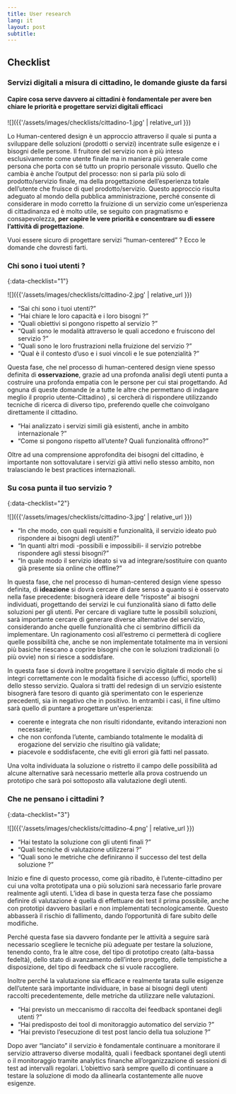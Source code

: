```yaml
---
title: User research
lang: it
layout: post
subtitle:
---
```


## Checklist

### Servizi digitali a misura di cittadino, le domande giuste da farsi

#### Capire cosa serve davvero ai cittadini è fondamentale per avere ben chiare le priorità e progettare servizi digitali efficaci

![]({{'/assets/images/checklists/cittadino-1.jpg' | relative_url }})

Lo Human-centered design è un approccio attraverso il quale si punta a sviluppare delle soluzioni (prodotti o servizi) incentrate sulle esigenze e i bisogni delle persone.  Il fruitore del servizio non è più inteso esclusivamente come utente finale ma in maniera più generale come persona che porta con sé tutto un proprio personale vissuto. Quello che cambia è anche l’output del processo: non si parla più solo di prodotto/servizio finale, ma della progettazione dell’esperienza totale dell’utente che fruisce di quel prodotto/servizio. Questo approccio risulta adeguato al mondo della pubblica amministrazione, perché consente di considerare in modo corretto la fruizione di un servizio come un’esperienza di cittadinanza ed è molto utile, se seguito con pragmatismo e consapevolezza, **per capire le vere priorità e concentrare su di essere l’attività di progettazione**.

Vuoi essere sicuro di progettare servizi “human-centered” ? Ecco le domande che dovresti farti.

### Chi sono i tuoi utenti ?
{:data-checklist="1"}

![]({{'/assets/images/checklists/cittadino-2.jpg' | relative_url }})

- “Sai chi sono i tuoi utenti?”
- “Hai chiare le loro capacità e i loro bisogni ?”
- “Quali obiettivi si pongono rispetto al servizio ?”
- “Quali sono le modalità attraverso le quali accedono e fruiscono del servizio ?”
- “Quali sono le loro frustrazioni nella fruizione del servizio ?”
- “Qual è il contesto d’uso e i suoi vincoli e le sue potenzialità ?”

Questa fase, che nel processo di human-centered design viene spesso definita di **osservazione**,  grazie ad una profonda analisi degli utenti punta a costruire una profonda empatia con le persone per cui stai progettando. Ad ognuna di queste domande (e a tutte le altre che permettano di indagare meglio il proprio utente-Cittadino) , si cercherà di rispondere utilizzando tecniche di ricerca di diverso tipo, preferendo quelle che coinvolgano direttamente il cittadino.

- “Hai analizzato i servizi simili già esistenti, anche in ambito internazionale ?”
- “Come si pongono rispetto all’utente? Quali funzionalità offrono?”

Oltre ad una comprensione approfondita dei bisogni del cittadino, è importante non sottovalutare i servizi già attivi nello stesso ambito, non tralasciando le best practices internazionali.

### Su cosa punta il tuo servizio ?
{:data-checklist="2"}

![]({{'/assets/images/checklists/cittadino-3.jpg' | relative_url }})

- “In che modo, con quali requisiti e funzionalità, il servizio ideato può rispondere ai bisogni degli utenti?”
- “In quanti altri modi -possibili e impossibili- il servizio potrebbe rispondere agli stessi bisogni?”
- “In quale modo il servizio ideato si va ad integrare/sostituire con quanto già presente sia online che offline?”

In questa fase, che nel processo di human-centered design viene spesso definita, di **ideazione** si dovrà cercare di dare senso a quanto si è osservato nella fase precedente: bisognerà ideare delle “risposte” ai bisogni individuati, progettando dei servizi le cui funzionalità siano di fatto delle soluzioni per gli utenti. Per cercare di vagliare tutte le possibili soluzioni, sarà importante cercare di generare diverse alternative del servizio, considerando anche quelle funzionalità che ci sembrino difficili da implementare. Un ragionamento così all’estremo ci permetterà di cogliere quelle possibilità che, anche se non implementate totalmente ma in versioni più basiche riescano a coprire bisogni che con le soluzioni tradizionali (o più ovvie) non si riesce a soddisfare.

In questa fase si dovrà inoltre progettare il servizio digitale di modo che si integri correttamente con le modalità fisiche di accesso (uffici, sportelli) dello stesso servizio. Qualora si tratti del redesign di un servizio esistente bisognerà fare tesoro di quanto già sperimentato con le esperienze precedenti, sia in negativo che in positivo. In entrambi i casi, il fine ultimo sarà quello di puntare a progettare un'esperienza:

- coerente e integrata che non risulti ridondante, evitando interazioni non necessarie;
- che non confonda l’utente, cambiando totalmente le modalità di erogazione del servizio che risultino già validate;
- piacevole e soddisfacente, che eviti gli errori già fatti nel passato.

Una volta individuata la soluzione o ristretto il campo delle possibilità ad alcune alternative sarà necessario metterle alla prova costruendo un prototipo che sarà poi sottoposto alla valutazione degli utenti.

### Che ne pensano i cittadini ?
{:data-checklist="3"}

![]({{'/assets/images/checklists/cittadino-4.png' | relative_url }})

- “Hai testato la soluzione con gli utenti finali ?”
- “Quali tecniche di valutazione utilizzerai ?”
- “Quali sono le metriche che definiranno il successo del test della soluzione ?”

Inizio e fine di questo processo, come già ribadito, è l’utente-cittadino per cui una volta prototipata una o più soluzioni sarà necessario farle provare realmente agli utenti. L’idea di base in questa terza fase che possiamo definire di valutazione è quella di effettuare dei test il prima possibile, anche con prototipi davvero basilari e non implementati tecnologicamente. Questo abbasserà il rischio di fallimento, dando l’opportunità di fare subito delle modifiche.

Perché questa fase sia davvero fondante per le attività a seguire sarà necessario scegliere le tecniche più adeguate per testare la soluzione, tenendo conto, fra le altre cose, del tipo di prototipo creato (alta-bassa fedeltà), dello stato di avanzamento dell’intero progetto, delle tempistiche a disposizione, del tipo di feedback che si vuole raccogliere.

Inoltre perché la valutazione sia efficace  e realmente tarata sulle esigenze dell’utente sarà importante individuare, in base ai bisogni degli utenti raccolti precedentemente, delle metriche da utilizzare nelle valutazioni.

- “Hai previsto un meccanismo di raccolta dei feedback spontanei degli utenti ?”
- “Hai predisposto dei tool di monitoraggio automatico del servizio ?”
- “Hai previsto l’esecuzione di test post lancio della tua soluzione ?”

Dopo aver “lanciato” il servizio è fondamentale continuare a monitorare il servizio attraverso diverse modalità, quali i feedback spontanei degli utenti o il monitoraggio tramite analytics finanche all’organizzazione di sessioni di test ad intervalli regolari. L’obiettivo sarà sempre quello di continuare a testare la soluzione di modo da allinearla costantemente alle nuove esigenze.
